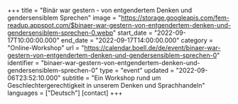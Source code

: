 +++
title = "Binär war gestern - von entgendertem Denken und gendersensiblem Sprechen"
image = "https://storage.googleapis.com/fem-readup.appspot.com/$binaer-war-gestern-von-entgendertem-denken-und-gendersensiblem-sprechen-0.webp"
start_date = "2022-09-17T10:00:00.000"
end_date = "2022-09-17T14:00:00.000"
category = "Online-Workshop"
url = "https://calendar.boell.de/de/event/binaer-war-gestern-von-entgendertem-denken-und-gendersensiblem-sprechen-0"
identifier = "binaer-war-gestern-von-entgendertem-denken-und-gendersensiblem-sprechen-0"
type = "event"
updated = "2022-09-06T23:52:10.000"
subtitle = "Ein Workshop rund um Geschlechtergerechtigkeit in unserem Denken und Sprachhandeln"
languages = ["Deutsch"]
[contact]
+++